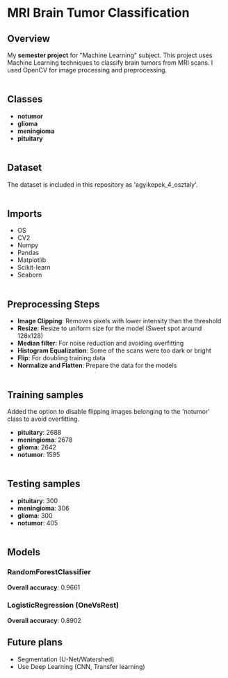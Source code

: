 # MRI Brain Tumor Classification


## Overview
My **semester project** for "Machine Learning" subject.
This project uses Machine Learning techniques to classify brain tumors from MRI scans. I used OpenCV for image processing and preprocessing.
<br><br>

## Classes
- **notumor**
- **glioma** 
- **meningioma** 
- **pituitary**
<br><br>


## Dataset
The dataset is included in this repository as 'agyikepek_4_osztaly'.
<br><br>

## Imports
- OS
- CV2
- Numpy
- Pandas
- Matplotlib
- Scikit-learn
- Seaborn
<br><br>

## Preprocessing Steps
- **Image Clipping**: Removes pixels with lower intensity than the threshold
- **Resize**: Resize to uniform size for the model (Sweet spot around 128x128)
- **Median filter**: For noise reduction and avoiding overfitting
- **Histogram Equalization**: Some of the scans were too dark or bright
- **Flip**: For doubling training data
- **Normalize and Flatten**: Prepare the data for the models
<br><br>

## Training samples
Added the option to disable flipping images belonging to the 'notumor' class to avoid overfitting. 
- **pituitary**: 2688
- **meningioma**: 2678
- **glioma**: 2642
- **notumor**: 1595
<br><br>

## Testing samples
- **pituitary**: 300
- **meningioma**: 306
- **glioma**: 300
- **notumor**: 405
<br><br>

## Models
### RandomForestClassifier
**Overall accuracy**: 0.9661
### LogisticRegression (OneVsRest)
**Overall accuracy**: 0.8902


## Future plans
- Segmentation (U-Net/Watershed)
- Use Deep Learning (CNN, Transfer learning)
